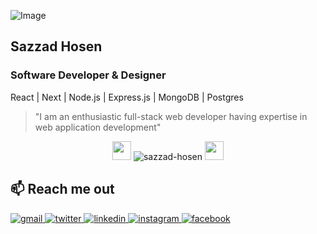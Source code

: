 ![Image](Banner.png)
## Sazzad Hosen

### **Software Developer & Designer**
React | Next | Node.js | Express.js | MongoDB | Postgres
<br/>
>
> "I am an enthusiastic full-stack web developer having expertise in web application development"

<p align="center"> <img src="https://media.giphy.com/media/iY8CRBdQXODJSCERIr/giphy.gif" width="30px"> <img src="https://komarev.com/ghpvc/?username=sakib-atreus&label=Profile%20views&color=brightgreen&style=plastic&" alt="sazzad-hosen" /> <img src="https://media.giphy.com/media/iY8CRBdQXODJSCERIr/giphy.gif" width="30px"> </p>

## <h2 align="left"> :mailbox: Reach me out</h2>
<p align="left">
<a href="mailto:sajjadhosenmahim@gmail.com" target="_blank">
<img src=https://img.shields.io/badge/Gmail-D14836?style=for-the-badge&logo=gmail&logoColor=white alt=gmail style="margin-bottom: 5px;" />
</a>
<a href="https://x.com/MahimSazzad" target="_blank">
<img src=https://img.shields.io/badge/twitter-%2300acee.svg?&style=for-the-badge&logo=twitter&logoColor=white alt=twitter style="margin-bottom: 5px;" />
</a>
<a href="https://www.linkedin.com/in/sazzad-hosen-mahim/" target="_blank">
<img src=https://img.shields.io/badge/linkedin-%231E77B5.svg?&style=for-the-badge&logo=linkedin&logoColor=white alt=linkedin style="margin-bottom: 5px;" />
</a>
  <a href="https://instagram.com/sazzad_mahimm" target="_blank">
<img src=https://img.shields.io/badge/instagram-%23000000.svg?&style=for-the-badge&logo=instagram&logoColor=white alt=instagram style="margin-bottom: 5px;" />
</a>
<a href="https://www.facebook.com/sazzad.mahimm" target="_blank">
<img src=https://img.shields.io/badge/facebook-%232E87FB.svg?&style=for-the-badge&logo=facebook&logoColor=white alt=facebook style="margin-bottom: 5px;" />
</a>

</p>

<br />


